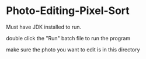 # Photo-Editing-Pixel-Sort

Must have JDK installed to run.

double click the "Run" batch file to run the program

make sure the photo you want to edit is in this directory

